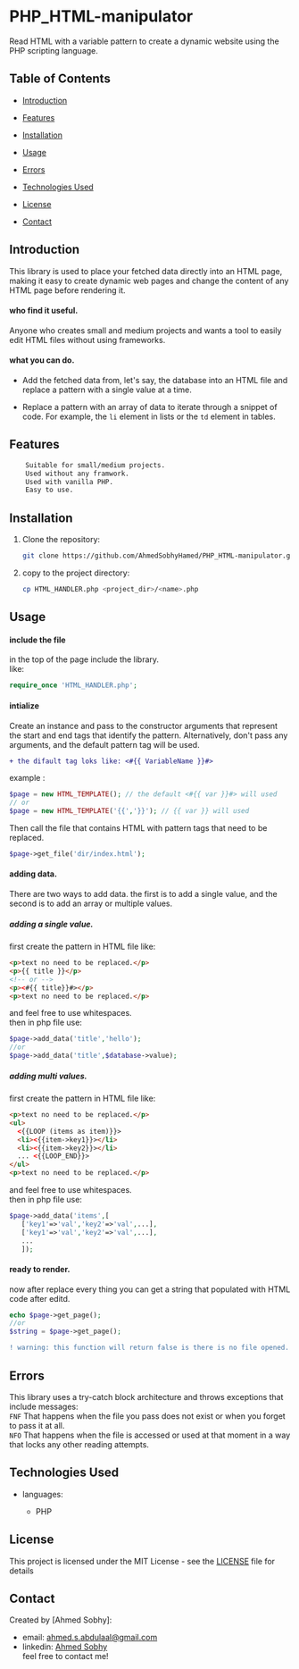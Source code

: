 # PHP_HTML-manipulator

Read HTML with a variable pattern to create a dynamic website using the PHP scripting language.

## Table of Contents

- [Introduction](#introduction)
- [Features](#features)
- [Installation](#installation)
- [Usage](#usage)
- [Errors](#Errors)
- [Technologies Used](#technologies-used)
- [License](#license)
- [Contact](#contact)

  <!-- intro -->

## Introduction

This library is used to place your fetched data directly into an HTML page, making it easy to create dynamic web pages and change the content of any HTML page before rendering it.

#### who find it useful.

Anyone who creates small and medium projects and wants a tool to easily edit HTML files without using frameworks.

#### what you can do.

- Add the fetched data from, let's say, the database into an HTML file and replace a pattern with a single value at a time.
- Replace a pattern with an array of data to iterate through a snippet of code. For example, the `li` element in lists or the `td` element in tables.

  <!-- technologies was used with links if available -->

## Features

```diff
    Suitable for small/medium projects.
    Used without any framwork.
    Used with vanilla PHP.
    Easy to use.
```

  <!-- get start and how to run with the prerequisites mintion -->

## Installation

1. Clone the repository:

   ```sh
   git clone https://github.com/AhmedSobhyHamed/PHP_HTML-manipulator.git
   ```

2. copy to the project directory:

   ```sh
   cp HTML_HANDLER.php <project_dir>/<name>.php
   ```

  <!-- usage or how to interact with this technologies like api end points and what they do -->

## Usage

#### include the file

in the top of the page include the library.
<br>
like:

```php
require_once 'HTML_HANDLER.php';
```

#### intialize

Create an instance and pass to the constructor arguments that represent the start and end tags that identify the pattern. Alternatively, don't pass any arguments, and the default pattern tag will be used.

```diff
+ the difault tag loks like: <#{{ VariableName }}#>
```

example :

```php
$page = new HTML_TEMPLATE(); // the default <#{{ var }}#> will used
// or
$page = new HTML_TEMPLATE('{{','}}'); // {{ var }} will used
```

Then call the file that contains HTML with pattern tags that need to be replaced.

```php
$page->get_file('dir/index.html');
```

#### adding data.

There are two ways to add data. the first is to add a single value, and the second is to add an array or multiple values.

##### adding a single value.

first create the pattern in HTML file like:

```html
<p>text no need to be replaced.</p>
<p>{{ title }}</p>
<!-- or -->
<p><#{{ title}}#></p>
<p>text no need to be replaced.</p>
```

and feel free to use whitespaces.
<br>
then in php file use:

```php
$page->add_data('title','hello');
//or
$page->add_data('title',$database->value);
```

##### adding multi values.

first create the pattern in HTML file like:

```html
<p>text no need to be replaced.</p>
<ul>
  <{{LOOP (items as item)}}>
  <li><{{item->key1}}></li>
  <li><{{item->key2}}></li>
  ... <{{LOOP_END}}>
</ul>
<p>text no need to be replaced.</p>
```

and feel free to use whitespaces.
<br>
then in php file use:

```php
$page->add_data('items',[
   ['key1'=>'val','key2'=>'val',...],
   ['key1'=>'val','key2'=>'val',...],
   ...
   ]);
```

#### ready to render.

now after replace every thing you can get a string that populated with HTML code after editd.

```php
echo $page->get_page();
//or
$string = $page->get_page();
```

```diff
! warning: this function will return false is there is no file opened.
```

## Errors

This library uses a try-catch block architecture and throws exceptions that include messages:
<br>
<code style="green">FNF</code>
That happens when the file you pass does not exist or when you forget to pass it at all.
<br>
<code style="green">NFO</code>
That happens when the file is accessed or used at that moment in a way that locks any other reading attempts.

## Technologies Used

- languages:

  - PHP

## License

This project is licensed under the MIT License - see the [LICENSE](/LICENSE) file for details

  <!-- contacts -->

## Contact

Created by [Ahmed Sobhy]:

- email: [ahmed.s.abdulaal@gmail.com](mailto:ahmed.s.abdulaal@gmail.com)
- linkedin: [Ahmed Sobhy](https://www.linkedin.com/in/ahmed-sobhy-b824b7201/)
  <br>
  feel free to contact me!
